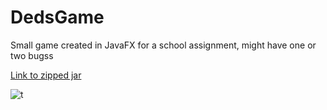 # DedsGame
Small game created in JavaFX for a school assignment, might have one or two bugss

[Link to zipped jar](https://files.catbox.moe/fy3bn8.zip)

![t](https://github.com/user-attachments/assets/df11897b-b129-4bf0-8f5a-ee2a13aa7d7b)
